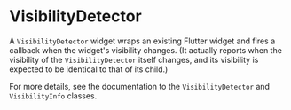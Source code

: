 VisibilityDetector
==================

A `VisibilityDetector` widget wraps an existing Flutter widget and fires a
callback when the widget's visibility changes. (It actually reports when the
visibility of the `VisibilityDetector` itself changes, and its visibility is
expected to be identical to that of its child.)

For more details, see the documentation to the `VisibilityDetector` and
`VisibilityInfo` classes.
